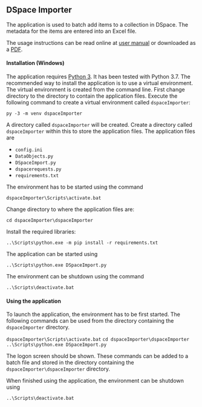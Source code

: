 ## DSpace Importer

The application is used to batch add items to a collection in DSpace. The metadata for the items are entered into an Excel file.

The usage instructions can be read online at [user manual](UserManual.md) or downloaded as a [PDF](pdf/UserManual.pdf).

#### Installation (Windows)

The application requires [Python 3](https://www.python.org/). It has been tested with Python 3.7. The recommended way to install the application is to use a virtual environment.
The virtual environment is created from the command line. First change directory to the directory to contain the application files. 
Execute the following command to create a virtual environment called `dspaceImporter`:

`py -3 -m venv dspaceImporter`

A directory called `dspaceImporter` will be created. 
Create a directory called `dspaceImporter` within this to store the application files. 
The application files are

- `config.ini`
- `DataObjects.py`
- `DSpaceImport.py`
- `dspacerequests.py`
- `requirements.txt`

The environment has to be started using the command

`dspaceImporter\Scripts\activate.bat`

Change directory to where the application files are:

`cd dspaceImporter\dspaceImporter`

Install the required libraries:

`..\Scripts\python.exe -m pip install -r requirements.txt`

The application can be started using

`..\Scripts\python.exe DSpaceImport.py`

The environment can be shutdown using the command

`..\Scripts\deactivate.bat`

#### Using the application

To launch the application, the environment has to be first started. The following commands can be used from the directory containing the `dspaceImporter` directory.

`dspaceImporter\Scripts\activate.bat`
`cd dspaceImporter\dspaceImporter`
`..\Scripts\python.exe DSpaceImport.py`

The logon screen should be shown. These commands can be added to a batch file and stored in the directory
containing the `dspaceImporter\dspaceImporter` directory.

When finished using the application, the environment can be shutdown using 

`..\Scripts\deactivate.bat`

